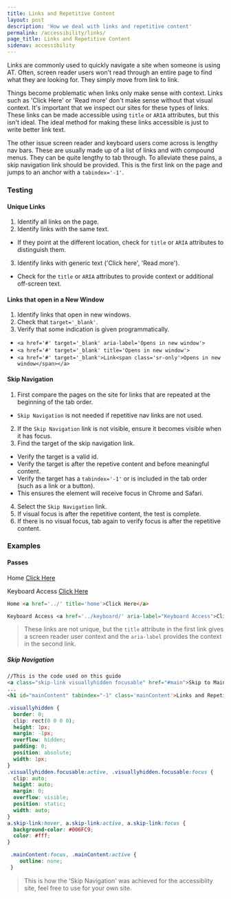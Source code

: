 ```yaml
---
title: Links and Repetitive Content
layout: post
description: 'How we deal with links and repetitive content'
permalink: /accessibility/links/
page_title: Links and Repetitive Content
sidenav: accessibility
---
```

Links are commonly used to quickly navigate a site when someone is using AT. Often, screen reader users won't read through an entire page to find what they are looking for. They simply move from link to link.

Things become problematic when links only make sense with context. Links such as 'Click Here' or 'Read more' don't make sense without that visual context. It's important that we inspect our sites for these types of links. These links can be made accessible using ```title``` or ```ARIA``` attributes, but this isn't ideal. The ideal method for making these links accessible is just to write better link text.

The other issue screen reader and keyboard users come across is lengthy nav bars. These are usually made up of a list of links and with compound menus. They can be quite lengthy to tab through. To alleviate these pains, a skip navigation link should be provided. This is the first link on the page and jumps to an anchor with a ```tabindex='-1'```.

### Testing

#### Unique Links

1. Identify all links on the page.
2. Identify links with the same text.
  * If they point at the different location, check for ```title``` or ```ARIA``` attributes to distinguish them.
3. Identify links with generic text ('Click here', 'Read more').
  * Check for the ```title``` or ```ARIA``` attributes to provide context or additional off-screen text.

#### Links that open in a New Window
1. Identify links that open in new windows.
2. Check that ```target='_blank'```.
3. Verify that some indication is given programmatically.
  *  ```<a href='#' target='_blank' aria-label='Opens in new window'>```
  *  ```<a href='#' target='_blank' title='Opens in new window'>```
  *  ```<a href='#' target='_blank'>Link<span class='sr-only'>Opens in new window</span></a>```

#### Skip Navigation

1. First compare the pages on the site for links that are repeated at the beginning of the tab order.
  * `Skip Navigation` is not needed if repetitive nav links are not used.
2. If the `Skip Navigation` link is not visible, ensure it becomes visible when it has focus.
3. Find the target of the skip navigation link.
  * Verify the target is a valid id.
  * Verify the target is after the repetive content and before meaningful content.
  * Verify the target has a ```tabindex='-1'``` or is included in the tab order (such as a link or a button).
   * This ensures the element will receive focus in Chrome and Safari.
4. Select the `Skip Navigation` link.
5. If visual focus is after the repetitive content, the test is complete.
6. If there is no visual focus, tab again to verify focus is after the repetitive content.

### Examples

#### Passes

Home <a href='../' title='home'>Click Here</a>

Keyboard Access <a href='../keyboard/' aria-label="Keyboard Access">Click Here</a>

```html
Home <a href='../' title='home'>Click Here</a>

Keyboard Access <a href='../keyboard/' aria-label="Keyboard Access">Click Here</a>
```

> These links are not unique, but the ```title``` attribute in the first link gives a screen reader user context and the ```aria-label``` provides the context in the second link.

##### Skip Navigation

```html
//This is the code used on this guide
<a class="skip-link visuallyhidden focusable" href="#main">Skip to Main Content</a>
...
<h1 id="mainContent" tabindex="-1" class='mainContent'>Links and Repetitive Content</h1>

```
```css
.visuallyhidden {
  border: 0;
  clip: rect(0 0 0 0);
  height: 1px;
  margin: -1px;
  overflow: hidden;
  padding: 0;
  position: absolute;
  width: 1px;
}
.visuallyhidden.focusable:active, .visuallyhidden.focusable:focus {
  clip: auto;
  height: auto;
  margin: 0;
  overflow: visible;
  position: static;
  width: auto;
}
a.skip-link:hover, a.skip-link:active, a.skip-link:focus {
  background-color: #006FC9;
  color: #fff;
}

 .mainContent:focus, .mainContent:active {
 	outline: none;
 }
```

> This is how the 'Skip Navigation' was achieved for the accessiblity site, feel free to use for your own site.
